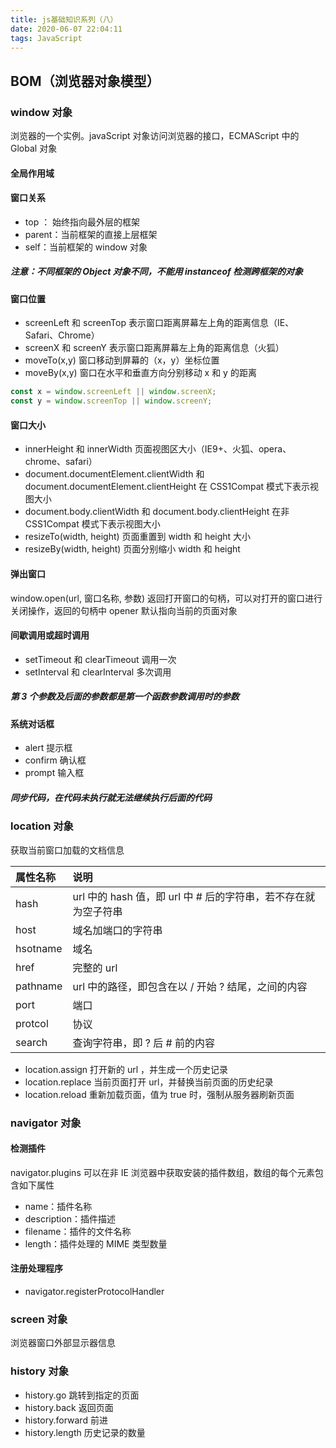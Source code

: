 ```yaml
---
title: js基础知识系列（八）
date: 2020-06-07 22:04:11
tags: JavaScript
---
```


## BOM（浏览器对象模型）

### window 对象

浏览器的一个实例。javaScript 对象访问浏览器的接口，ECMAScript 中的 Global 对象

#### 全局作用域

#### 窗口关系

- top ： 始终指向最外层的框架
- parent：当前框架的直接上层框架
- self：当前框架的 window 对象

##### 注意：不同框架的 Object 对象不同，不能用 instanceof 检测跨框架的对象

#### 窗口位置

- screenLeft 和 screenTop 表示窗口距离屏幕左上角的距离信息（IE、Safari、Chrome）
- screenX 和 screenY 表示窗口距离屏幕左上角的距离信息（火狐）
- moveTo(x,y) 窗口移动到屏幕的（x，y）坐标位置
- moveBy(x,y) 窗口在水平和垂直方向分别移动 x 和 y 的距离

```js
const x = window.screenLeft || window.screenX;
const y = window.screenTop || window.screenY;
```

#### 窗口大小

- innerHeight 和 innerWidth 页面视图区大小（IE9+、火狐、opera、chrome、safari）
- document.documentElement.clientWidth 和 document.documentElement.clientHeight 在 CSS1Compat 模式下表示视图大小
- document.body.clientWidth 和 document.body.clientHeight 在非 CSS1Compat 模式下表示视图大小
- resizeTo(width, height) 页面重置到 width 和 height 大小
- resizeBy(width, height) 页面分别缩小 width 和 height

#### 弹出窗口

window.open(url, 窗口名称, 参数) 返回打开窗口的句柄，可以对打开的窗口进行关闭操作，返回的句柄中 opener 默认指向当前的页面对象

#### 间歇调用或超时调用

- setTimeout 和 clearTimeout 调用一次
- setInterval 和 clearInterval 多次调用

##### 第 3 个参数及后面的参数都是第一个函数参数调用时的参数

#### 系统对话框

- alert 提示框
- confirm 确认框
- prompt 输入框

##### 同步代码，在代码未执行就无法继续执行后面的代码

### location 对象

获取当前窗口加载的文档信息

| 属性名称 | 说明                                                           |
| :------- | :------------------------------------------------------------- |
| hash     | url 中的 hash 值，即 url 中 # 后的字符串，若不存在就为空子符串 |
| host     | 域名加端口的字符串                                             |
| hsotname | 域名                                                           |
| href     | 完整的 url                                                     |
| pathname | url 中的路径，即包含在以 / 开始 ? 结尾，之间的内容             |
| port     | 端口                                                           |
| protcol  | 协议                                                           |
| search   | 查询字符串，即 ? 后 # 前的内容                                 |

- location.assign 打开新的 url ，并生成一个历史记录
- location.replace 当前页面打开 url，并替换当前页面的历史纪录
- location.reload 重新加载页面，值为 true 时，强制从服务器刷新页面

### navigator 对象

#### 检测插件

navigator.plugins 可以在非 IE 浏览器中获取安装的插件数组，数组的每个元素包含如下属性

- name：插件名称
- description：插件描述
- filename：插件的文件名称
- length：插件处理的 MIME 类型数量

#### 注册处理程序

- navigator.registerProtocolHandler

### screen 对象

浏览器窗口外部显示器信息

### history 对象

- history.go 跳转到指定的页面
- history.back 返回页面
- history.forward 前进
- history.length 历史记录的数量
